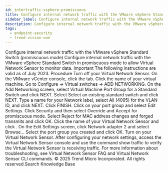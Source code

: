 ```yaml
---
id: intertraffic-vsphere-promiscuous
title: Configure internal network traffic with the VMware vSphere Standard Switch (promiscuous mode)
sidebar_label: Configure internal network traffic with the VMware vSphere Standard Switch (promiscuous mode)
description: Configure internal network traffic with the VMware vSphere Standard Switch (promiscuous mode)
tags:
  - endpoint-security
  - trend-vision-one
---
```


 Configure internal network traffic with the VMware vSphere Standard Switch (promiscuous mode) Configure internal network traffic with the VMware vSphere Standard Switch in promiscuous mode to allow Virtual Network Sensor to monitor data. Important The following instructions are valid as of July 2023. Procedure Turn off your Virtual Network Sensor. On the VMware vCenter console, click the tab. Click the name of your virtual machine. Go to Configure → Virtual switches → ADD NETWORKING. On the Add Networking screen, select Virtual Machine Port Group for a Standard Switch and click NEXT. Select Select an existing standard switch and click NEXT. Type a name for your Network label, select All (4095) for the VLAN ID, and click NEXT. Click FINISH. Click on your port group and select Edit Settings. Click Security and then select Override and Accept for promiscuous mode. Select Reject for MAC address changes and forged transmits and click OK. Click the name of your Virtual Network Sensor and click . On the Edit Settings screen, click Network adapter 2 and select Browse... Select the port group you created and click OK. Turn on your Virtual Network Sensor. After configuring your network settings, access the Virtual Network Sensor console and use the command show traffic to verify the Virtual Network Sensor is receiving traffic. For more information about troubleshooting, see Virtual Network Sensor FAQ and Virtual Network Sensor CLI commands. © 2025 Trend Micro Incorporated. All rights reserved.Search Knowledge Base